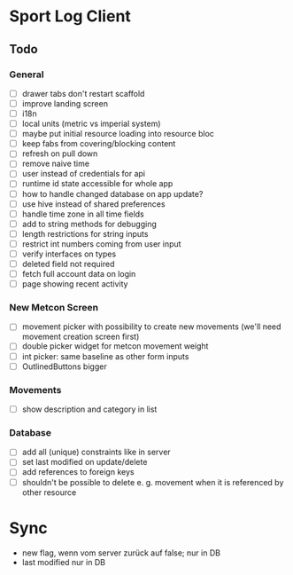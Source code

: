 
# Sport Log Client

## Todo

### General
* [ ] drawer tabs don't restart scaffold
* [ ] improve landing screen
* [ ] i18n
* [ ] local units (metric vs imperial system)
* [ ] maybe put initial resource loading into resource bloc
* [ ] keep fabs from covering/blocking content
* [ ] refresh on pull down
* [ ] remove naive time
* [ ] user instead of credentials for api
* [ ] runtime id state accessible for whole app
* [ ] how to handle changed database on app update?
* [ ] use hive instead of shared preferences
* [ ] handle time zone in all time fields
* [ ] add to string methods for debugging
* [ ] length restrictions for string inputs
* [ ] restrict int numbers coming from user input
* [ ] verify interfaces on types
* [ ] deleted field not required
* [ ] fetch full account data on login
* [ ] page showing recent activity

### New Metcon Screen
* [ ] movement picker with possibility to create new movements (we'll need movement creation screen first)
* [ ] double picker widget for metcon movement weight
* [ ] int picker: same baseline as other form inputs
* [ ] OutlinedButtons bigger

### Movements
* [ ] show description and category in list

### Database
* [ ] add all (unique) constraints like in server
* [ ] set last modified on update/delete
* [ ] add references to foreign keys
* [ ] shouldn't be possible to delete e. g. movement when it is referenced by other resource

# Sync
* new flag, wenn vom server zurück auf false; nur in DB
* last modified nur in DB
